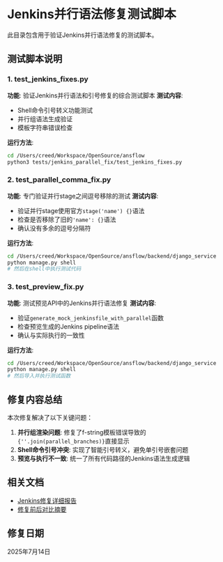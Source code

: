 # Jenkins并行语法修复测试脚本

此目录包含用于验证Jenkins并行语法修复的测试脚本。

## 测试脚本说明

### 1. test_jenkins_fixes.py
**功能**: 验证Jenkins并行语法和引号修复的综合测试脚本
**测试内容**:
- Shell命令引号转义功能测试
- 并行组语法生成验证
- 模板字符串错误检查

**运行方法**:
```bash
cd /Users/creed/Workspace/OpenSource/ansflow
python3 tests/jenkins_parallel_fix/test_jenkins_fixes.py
```

### 2. test_parallel_comma_fix.py
**功能**: 专门验证并行stage之间逗号移除的测试
**测试内容**:
- 验证并行stage使用官方`stage('name') {}`语法
- 检查是否移除了旧的`'name': {}`语法
- 确认没有多余的逗号分隔符

**运行方法**:
```bash
cd /Users/creed/Workspace/OpenSource/ansflow/backend/django_service
python manage.py shell
# 然后在shell中执行测试代码
```

### 3. test_preview_fix.py
**功能**: 测试预览API中的Jenkins并行语法修复
**测试内容**:
- 验证`generate_mock_jenkinsfile_with_parallel`函数
- 检查预览生成的Jenkins pipeline语法
- 确认与实际执行的一致性

**运行方法**:
```bash
cd /Users/creed/Workspace/OpenSource/ansflow/backend/django_service
python manage.py shell
# 然后导入并执行测试函数
```

## 修复内容总结

本次修复解决了以下关键问题：

1. **并行组渲染问题**: 修复了f-string模板错误导致的`{''.join(parallel_branches)}`直接显示
2. **Shell命令引号冲突**: 实现了智能引号转义，避免单引号嵌套问题
3. **预览与执行不一致**: 统一了所有代码路径的Jenkins语法生成逻辑

## 相关文档

- [Jenkins修复详细报告](../../../docs/reports/jenkins_parallel_fix/jenkins_fix_report.md)
- [修复前后对比摘要](../../../docs/reports/jenkins_parallel_fix/jenkins_parallel_fix_summary.md)

## 修复日期

2025年7月14日
